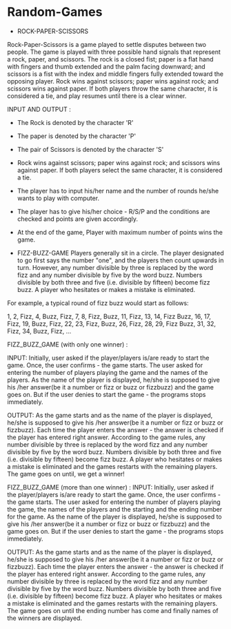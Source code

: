 # Random-Games

- ROCK-PAPER-SCISSORS

Rock-Paper-Scissors is a game played to settle disputes between two people. The game is played with three possible hand signals that represent a rock, paper, and scissors. The rock is a closed fist; paper is a flat hand with fingers and thumb extended and the palm facing downward; and scissors is a fist with the index and middle fingers fully extended toward the opposing player. Rock wins against scissors; paper wins against rock; and scissors wins against paper. If both players throw the same character, it is considered a tie, and play resumes until there is a clear winner.

INPUT AND OUTPUT :

- The Rock is denoted by the character 'R'
- The paper is denoted by the character 'P'
- The pair of Scissors is denoted by the character 'S'
- Rock wins against scissors; paper wins against rock; and scissors wins against paper. If both players select the same character, it is considered a tie.
- The player has to input his/her name and the number of rounds he/she wants to play with computer.
- The player has to give his/her choice - R/S/P and the conditions are checked and points are given accordingly.
- At the end of the game, Player with maximum number of points wins the game.


- FIZZ-BUZZ-GAME
Players generally sit in a circle. The player designated to go first says the number "one", and the players then count upwards in turn. However, any number divisible by three is replaced by the word fizz and any number divisible by five by the word buzz. Numbers divisible by both three and five (i.e. divisible by fifteen) become fizz buzz. A player who hesitates or makes a mistake is eliminated.

For example, a typical round of fizz buzz would start as follows:

1, 2, Fizz, 4, Buzz, Fizz, 7, 8, Fizz, Buzz, 11, Fizz, 13, 14, Fizz Buzz, 16, 17, Fizz, 19, Buzz, Fizz, 22, 23, Fizz, Buzz, 26, Fizz, 28, 29, Fizz Buzz, 31, 32, Fizz, 34, Buzz, Fizz, ...

FIZZ_BUZZ_GAME (with only one winner) :

INPUT: 
Initially, user asked if the player/players is/are ready to start the game.
Once, the user confirms - the game starts. The user asked for entering the number of players playing the game and the names of the players. As the name of the player is displayed, he/she is supposed to give his /her answer(be it a number or fizz or buzz or fizzbuzz) and the game goes on.
But if the user denies to start the game - the programs stops immediately.

OUTPUT:
As the game starts and as the name of the player is displayed, he/she is supposed to give his /her answer(be it a number or fizz or buzz or fizzbuzz).
Each time the player enters the answer - the answer is checked if the player has entered right answer.
According to the game rules, any number divisible by three is replaced by the word fizz and any number divisible by five by the word buzz. Numbers divisible by both three and five (i.e. divisible by fifteen) become fizz buzz. A player who hesitates or makes a mistake is eliminated and the games restarts with the remaining players.
The game goes on until, we get a winner!

FIZZ_BUZZ_GAME (more than one winner) :
INPUT: 
Initially, user asked if the player/players is/are ready to start the game.
Once, the user confirms - the game starts. The user asked for entering the number of players playing the game, the names of the players and the starting and the ending number for the game. As the name of the player is displayed, he/she is supposed to give his /her answer(be it a number or fizz or buzz or fizzbuzz) and the game goes on.
But if the user denies to start the game - the programs stops immediately.

OUTPUT:
As the game starts and as the name of the player is displayed, he/she is supposed to give his /her answer(be it a number or fizz or buzz or fizzbuzz).
Each time the player enters the answer - the answer is checked if the player has entered right answer.
According to the game rules, any number divisible by three is replaced by the word fizz and any number divisible by five by the word buzz. Numbers divisible by both three and five (i.e. divisible by fifteen) become fizz buzz. A player who hesitates or makes a mistake is eliminated and the games restarts with the remaining players.
The game goes on until the ending number has come and finally names of the winners are displayed.
